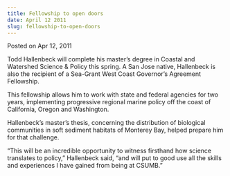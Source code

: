```yaml
---
title: Fellowship to open doors
date: April 12 2011
slug: fellowship-to-open-doors
---
```


 
<span class="date">Posted on Apr 12, 2011 </span>
<p>
  Todd Hallenbeck will complete his master&#x2019;s degree in Coastal and
  Watershed Science &amp; Policy this spring. A San Jose native, Hallenbeck is
  also the recipient of a Sea-Grant West Coast Governor&#x2019;s Agreement
  Fellowship.
</p>
<p>
  This fellowship allows him to work with state and federal agencies for two
  years, implementing progressive regional marine policy off the coast of
  California, Oregon and Washington.
</p>
<p>
  Hallenbeck&#x2019;s master&#x2019;s thesis, concerning the distribution of
  biological communities in soft sediment habitats of Monterey Bay, helped
  prepare him for that challenge.
</p>
<p>
  &#x201C;This will be an incredible opportunity to witness firsthand how
  science translates to policy,&#x201D; Hallenbeck said, &#x201C;and will put to
  good use all the skills and experiences I have gained from being at
  CSUMB.&#x201D;
</p>
 
